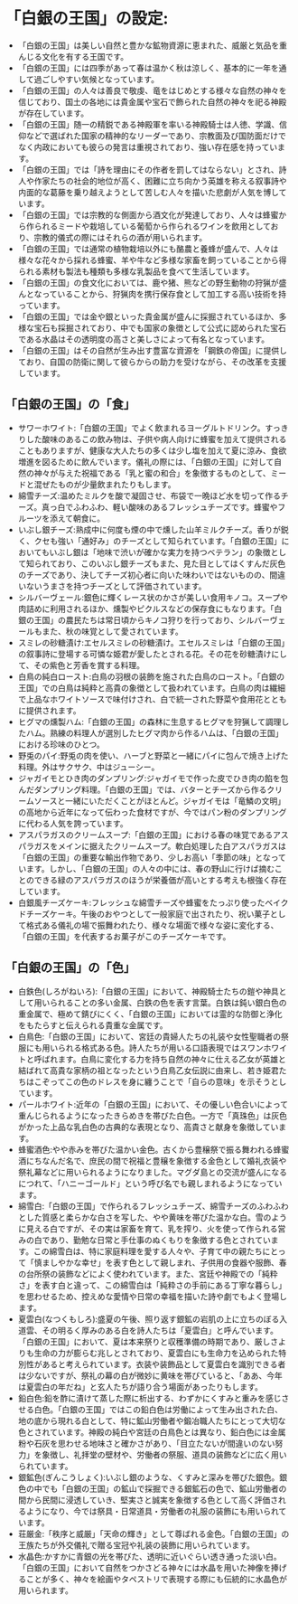 # 「白銀の王国」の設定:

* 「白銀の王国」は美しい自然と豊かな鉱物資源に恵まれた、威厳と気品を重んじる文化を有する王国です。
* 「白銀の王国」には四季があって春は温かく秋は涼しく、基本的に一年を通して過ごしやすい気候となっています。
* 「白銀の王国」の人々は善良で敬虔、竜をはじめとする様々な自然の神々を信じており、国土の各地には貴金属や宝石で飾られた自然の神々を祀る神殿が存在しています。
* 「白銀の王国」随一の精鋭である神殿軍を率いる神殿騎士は人徳、学識、信仰などで選ばれた国家の精神的なリーダーであり、宗教面及び国防面だけでなく内政においても彼らの発言は重視されており、強い存在感を持っています。
* 「白銀の王国」では「詩を理由にその作者を罰してはならない」とされ、詩人や作家たちの社会的地位が高く、困難に立ち向かう英雄を称える叙事詩や内面的な葛藤を乗り越えようとして苦しむ人々を描いた悲劇が人気を博しています。
* 「白銀の王国」では宗教的な側面から酒文化が発達しており、人々は蜂蜜から作られるミードや栽培している葡萄から作られるワインを飲用としており、宗教的儀式の際にはそれらの酒が用いられます。
* 「白銀の王国」では通常の植物栽培以外にも酪農と養蜂が盛んで、人々は様々な花々から採れる蜂蜜、羊や牛など多様な家畜を飼っていることから得られる素材も製法も種類も多様な乳製品を食べて生活しています。
* 「白銀の王国」の食文化においては、鹿や猪、熊などの野生動物の狩猟が盛んとなっていることから、狩猟肉を携行保存食として加工する高い技術を持っています。
* 「白銀の王国」では金や銀といった貴金属が盛んに採掘されているほか、多様な宝石も採掘されており、中でも国家の象徴として公式に認められた宝石である水晶はその透明度の高さと美しさによって有名となっています。
* 「白銀の王国」はその自然が生み出す豊富な資源を「鋼鉄の帝国」に提供しており、自国の防衛に関して彼らからの助力を受けながら、その改革を支援しています。

## 「白銀の王国」の「食」

* サワーホワイト:「白銀の王国」でよく飲まれるヨーグルトドリンク。すっきりした酸味のあるこの飲み物は、子供や病人向けに蜂蜜を加えて提供されることもありますが、健康な大人たちの多くは少し塩を加えて夏に涼み、食欲増進を図るために飲んでいます。儀礼の際には、「白銀の王国」に対して自然の神々が与えた祝福である「乳と蜜の和合」を象徴するものとして、ミードと混ぜたものが少量飲まれたりもします。
* 綿雪チーズ:温めたミルクを酸で凝固させ、布袋で一晩ほど水を切って作るチーズ。真っ白でふわふわ、軽い酸味のあるフレッシュチーズです。蜂蜜やフルーツを添えて朝食に。
* いぶし銀チーズ:熟成中に何度も煙の中で燻した山羊ミルクチーズ。香りが鋭く、クセも強い「通好み」のチーズとして知られています。「白銀の王国」においてもいぶし銀は「地味で渋いが確かな実力を持つベテラン」の象徴として知られており、このいぶし銀チーズもまた、見た目としてはくすんだ灰色のチーズであり、決してチーズ初心者に向いた味わいではないものの、間違いないうまさを持つチーズとして評価されています。
* シルバーヴェール:銀色に輝くレース状のかさが美しい食用キノコ。スープや肉詰めに利用されるほか、燻製やピクルスなどの保存食にもなります。「白銀の王国」の農民たちは常日頃からキノコ狩りを行っており、シルバーヴェールもまた、秋の味覚として愛されています。
* スミレの砂糖漬け:エセルスミレの砂糖漬け。エセルスミレは「白銀の王国」の叙事詩に登場する可憐な姫君が愛したとされる花。その花を砂糖漬けにして、その紫色と芳香を賞する料理。
* 白鳥の純白ロースト:白鳥の羽根の装飾を施された白鳥のロースト。「白銀の王国」での白鳥は純粋と高貴の象徴として扱われています。白鳥の肉は繊細で上品なホワイトソースで味付けされ、白で統一された野菜や食用花とともに提供されます。
* ヒグマの燻製ハム:「白銀の王国」の森林に生息するヒグマを狩猟して調理したハム。熟練の料理人が選別したヒグマ肉から作るハムは、「白銀の王国」における珍味のひとつ。
* 野兎のパイ:野兎の肉を使い、ハーブと野菜と一緒にパイに包んで焼き上げた料理。外はサクサク、中はジューシー。
* ジャガイモとひき肉のダンプリング:ジャガイモで作った皮でひき肉の餡を包んだダンプリング料理。「白銀の王国」では、バターとチーズから作るクリームソースと一緒にいただくことがほとんど。ジャガイモは「竜鱗の文明」の高地から近年になって伝わった食材ですが、今ではパン粉のダンプリングに代わる人気を誇っています。
* アスパラガスのクリームスープ:「白銀の王国」における春の味覚であるアスパラガスをメインに据えたクリームスープ。軟白処理した白アスパラガスは「白銀の王国」の重要な輸出作物であり、少しお高い「季節の味」となっています。しかし、「白銀の王国」の人々の中には、春の野山に行けば摘むことのできる緑のアスパラガスのほうが栄養価が高いとする考えも根強く存在しています。
* 白銀風チーズケーキ:フレッシュな綿雪チーズや蜂蜜をたっぷり使ったベイクドチーズケーキ。午後のおやつとして一般家庭で出されたり、祝い菓子として格式ある儀礼の場で振舞われたり、様々な場面で様々な姿に変化する、「白銀の王国」を代表するお菓子がこのチーズケーキです。

## 「白銀の王国」の「色」

* 白鉄色(しろがねいろ):「白銀の王国」において、神殿騎士たちの鎧や神具として用いられることの多い金属、白鉄の色を表す言葉。白鉄は鈍い銀白色の重金属で、極めて錆びにくく、「白銀の王国」においては霊的な防御と浄化をもたらすと伝えられる貴重な金属です。
* 白鳥色:「白銀の王国」において、宮廷の貴婦人たちの礼装や女性聖職者の祭服にも用いられる格式ある色。詩人たちが用いる口語表現ではスワンホワイトと呼ばれます。白鳥に変化する力を持ち自然の神々に仕える乙女が英雄と結ばれて高貴な家柄の祖となったという白鳥乙女伝説に由来し、若き姫君たちはこぞってこの色のドレスを身に纏うことで「自らの意味」を示そうとしています。
* パールホワイト:近年の「白銀の王国」において、その優しい色合いによって重んじられるようになったきらめきを帯びた白色。一方で「真珠色」は灰色がかった上品な乳白色の古典的な表現となり、高貴さと献身を象徴しています。
* 蜂蜜酒色:やや赤みを帯びた温かい金色。古くから豊穣祭で振る舞われる蜂蜜酒にちなんだ名で、庶民の間で祝福と豊穣を象徴する金色として婚礼衣装や祭礼幕などに用いられるようになりました。マグダ島との交流が盛んになるにつれて、「ハニーゴールド」という呼び名でも親しまれるようになっています。
* 綿雪白:「白銀の王国」で作られるフレッシュチーズ、綿雪チーズのふわふわとした質感と柔らかな白さを写した、やや黄味を帯びた温かな白。雪のように見える白ですが、その実は家畜を育て、乳を搾り、火を使って作られる営みの白であり、勤勉な日常と手仕事のぬくもりを象徴する色とされています。この綿雪白は、特に家庭料理を愛する人々や、子育て中の親たちにとって「慎ましやかな幸せ」を表す色として親しまれ、子供用の食器や服飾、春の台所祭の装飾などによく使われています。また、宮廷や神殿での「純粋さ」を表す白と違って、この綿雪白は「純粋さの手前にある丁寧な暮らし」を思わせるため、控えめな愛情や日常の幸福を描いた詩や劇でもよく登場します。
* 夏雲白(なつくもしろ):盛夏の午後、照り返す銀鉱の岩肌の上に立ちのぼる入道雲、その明るく厚みのある白を詩人たちは「夏雲白」と呼んでいます。「白銀の王国」において、夏は本来祭りと収穫準備の時期であり、厳しさよりも生命の力が膨らむ兆しとされており、夏雲白にも生命力を込められた特別性があると考えられています。衣装や装飾品として夏雲白を識別できる者は少ないですが、祭礼の幕の白が微妙に黄味を帯びていると、「ああ、今年は夏雲白の年だね」と玄人たちが語り合う場面があったりもします。
* 鉛白色:鉛を酢に漬けて蒸した際に析出する、わずかにくすみと重みを感じさせる白色。「白銀の王国」ではこの鉛白色は労働によって生み出された白、地の底から現れる白として、特に鉱山労働者や鍛冶職人たちにとって大切な色とされています。神殿の純白や宮廷の白鳥色とは異なり、鉛白色には金属粉や石灰を思わせる地味さと確かさがあり、「目立たないが間違いのない努力」を象徴し、礼拝堂の壁材や、労働者の祭服、道具の装飾などに広く用いられています。
* 銀鉱色(ぎんこうしょく):いぶし銀のような、くすみと深みを帯びた銀色。銀色の中でも「白銀の王国」の鉱山で採掘できる銀鉱石の色で、鉱山労働者の間から民間に浸透していき、堅実さと誠実を象徴する色として高く評価されるようになり、今では祭具・日常道具・労働者の礼服の装飾にも用いられています。
* 荘厳金:「秩序と威厳」「天命の輝き」として尊ばれる金色。「白銀の王国」の王族たちが外交儀礼で贈る宝冠や礼装の装飾に用いられています。
* 水晶色:かすかに青銀の光を帯びた、透明に近いぐらい透き通った淡い白。「白銀の王国」において自然をつかさどる神々には水晶を用いた神像を捧げることが多く、神々を絵画やタペストリで表現する際にも伝統的に水晶色が用いられます。
